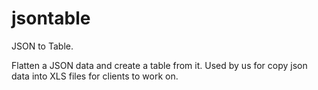 # jsontable

JSON to Table.

Flatten a JSON data and create a table from it. Used by us for copy json data into XLS files for clients to work on.
